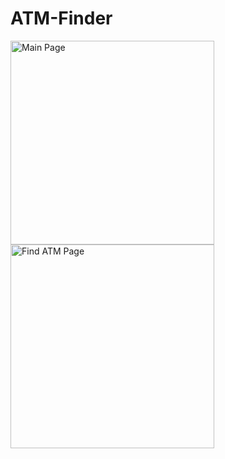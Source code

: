 # ATM-Finder
<img width="326" alt="Main Page" src="https://user-images.githubusercontent.com/58053558/158957942-fc9e8cd0-20be-4df1-a587-94ff4321b707.png">
<img width="326" alt="Find ATM Page" src="https://user-images.githubusercontent.com/58053558/158957954-248eadc7-e0a1-4ebb-8fbf-0ce5baf0594b.png">
